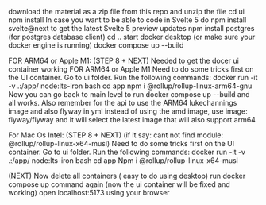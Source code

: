 download the material as a zip file from this repo and unzip the file
cd ui
npm install
In case you want to be able to code in Svelte 5 do npm install svelte@next to get the latest Svelte 5 preview updates
npm install postgres (for postgres database client)
cd ..
start docker desktop (or make sure your docker engine is running)
docker compose up --build

FOR ARM64 or Apple M1:
(STEP 8 + NEXT)
Needed to get the docer ui container working
FOR ARM64 or Apple M1
Need to do some tricks first on the UI container.
Go to ui folder.
Run the following commands:
docker run -it -v .:/app/ node:lts-iron bash
cd app
npm i @rollup/rollup-linux-arm64-gnu
Now you can go back to main level to run docker compose up --build and all works. Also remember for the api to use the ARM64 lukechannings image and also flyway in yml instead of using the amd image, use image: flyway/flyway and it will select the latest image that will also support arm64

For Mac Os Intel:
(STEP 8 + NEXT)
(if it say: cant not find module: @rollup/rollup-linux-x64-musl)
Need to do some tricks first on the UI container.
Go to ui folder.
Run the following commands:
docker run -it -v .:/app/ node:lts-iron bash
cd app
Npm i @rollup/rollup-linux-x64-musl

(NEXT)
Now delete all containers ( easy to do using desktop)
run docker compose up command again (now the ui container will be fixed and working)
open localhost:5173 using your browser
